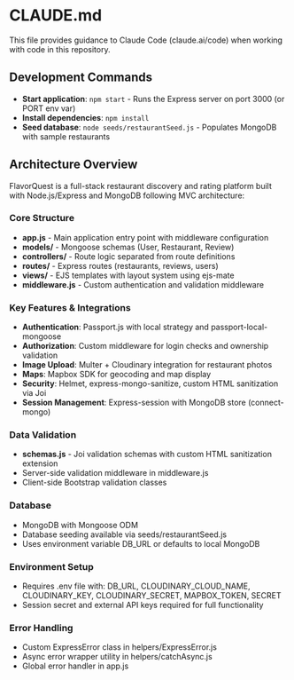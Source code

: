 # CLAUDE.md

This file provides guidance to Claude Code (claude.ai/code) when working with code in this repository.

## Development Commands

- **Start application**: `npm start` - Runs the Express server on port 3000 (or PORT env var)
- **Install dependencies**: `npm install`
- **Seed database**: `node seeds/restaurantSeed.js` - Populates MongoDB with sample restaurants

## Architecture Overview

FlavorQuest is a full-stack restaurant discovery and rating platform built with Node.js/Express and MongoDB following MVC architecture:

### Core Structure
- **app.js** - Main application entry point with middleware configuration
- **models/** - Mongoose schemas (User, Restaurant, Review)
- **controllers/** - Route logic separated from route definitions
- **routes/** - Express routes (restaurants, reviews, users)
- **views/** - EJS templates with layout system using ejs-mate
- **middleware.js** - Custom authentication and validation middleware

### Key Features & Integrations
- **Authentication**: Passport.js with local strategy and passport-local-mongoose
- **Authorization**: Custom middleware for login checks and ownership validation
- **Image Upload**: Multer + Cloudinary integration for restaurant photos
- **Maps**: Mapbox SDK for geocoding and map display
- **Security**: Helmet, express-mongo-sanitize, custom HTML sanitization via Joi
- **Session Management**: Express-session with MongoDB store (connect-mongo)

### Data Validation
- **schemas.js** - Joi validation schemas with custom HTML sanitization extension
- Server-side validation middleware in middleware.js
- Client-side Bootstrap validation classes

### Database
- MongoDB with Mongoose ODM
- Database seeding available via seeds/restaurantSeed.js
- Uses environment variable DB_URL or defaults to local MongoDB

### Environment Setup
- Requires .env file with: DB_URL, CLOUDINARY_CLOUD_NAME, CLOUDINARY_KEY, CLOUDINARY_SECRET, MAPBOX_TOKEN, SECRET
- Session secret and external API keys required for full functionality

### Error Handling
- Custom ExpressError class in helpers/ExpressError.js
- Async error wrapper utility in helpers/catchAsync.js
- Global error handler in app.js 